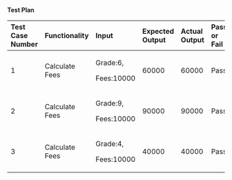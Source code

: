﻿**Test Plan**


|**Test Case Number**|**Functionality**|**Input**|**Expected Output**|**Actual Output**|**Pass or Fail**|
| :- | :- | :- | :- | :- | :- |
|1|Calculate Fees|<p>Grade:6,</p><p>Fees:10000</p>|60000|60000|Pass|
|2|Calculate Fees|<p>Grade:9,</p><p>Fees:10000</p>|90000|90000|Pass|
|3|Calculate Fees|<p>Grade:4,</p><p>Fees:10000</p>|40000|40000|Pass|


